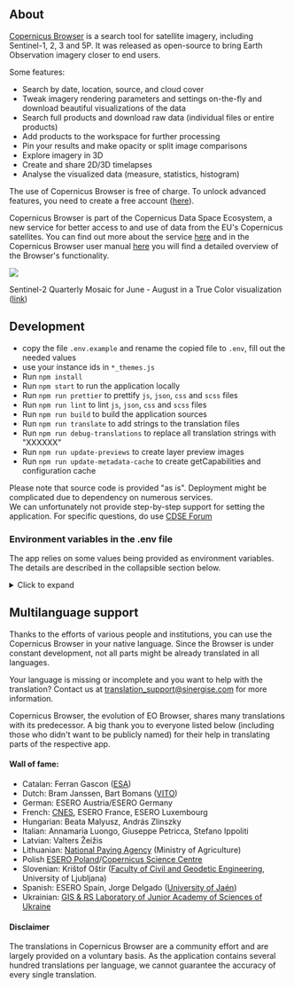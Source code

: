 ## About

[Copernicus Browser](https://browser.dataspace.copernicus.eu/) is a search tool for satellite imagery, including Sentinel-1, 2, 3 and 5P. It was released as open-source to bring Earth Observation imagery closer to end users.

Some features:

* Search by date, location, source, and cloud cover
* Tweak imagery rendering parameters and settings on-the-fly and download beautiful visualizations of the data
* Search full products and download raw data (individual files or entire products)
* Add products to the workspace for further processing
* Pin your results and make opacity or split image comparisons
* Explore imagery in 3D
* Create and share 2D/3D timelapses
* Analyse the visualized data (measure, statistics, histogram)

The use of Copernicus Browser is free of charge. To unlock advanced features, you need to create a free account ([here](https://identity.cloudferro.com/auth/realms/CDSE/protocol/openid-connect/auth?client_id=sh-5f8b63-YOUR-INSTANCEID-HERE&redirect_uri=https%3A%2F%2Fdataspace.copernicus.eu%2Fbrowser%2FoauthCallback.html&response_type=token&state=)).

Copernicus Browser is part of the Copernicus Data Space Ecosystem, a new service for better access to and use of data from the EU's Copernicus satellites. You can find out more about the service [here](https://dataspace.copernicus.eu/about) and in the Copernicus Browser user manual [here](https://documentation.dataspace.copernicus.eu/Applications/Browser.html) you will find a detailed overview of the Browser's functionality.

<img src="copernicus_browser.png" />

Sentinel-2 Quarterly Mosaic for June - August in a True Color visualization ([link](https://link.dataspace.copernicus.eu/0im))

## Development

* copy the file `.env.example` and rename the copied file to `.env`, fill out the needed values
* use your instance ids in `*_themes.js`
* Run `npm install`
* Run `npm start` to run the application locally
* Run `npm run prettier` to prettify `js`, `json`, `css` and `scss` files
* Run `npm run lint` to lint `js`, `json`, `css` and `scss` files
* Run `npm run build` to build the application sources
* Run `npm run translate` to add strings to the translation files
* Run `npm run debug-translations` to replace all translation strings with "XXXXXX"
* Run `npm run update-previews` to create layer preview images
* Run `npm run update-metadata-cache` to create getCapabilities and configuration cache

Please note that source code is provided "as is". Deployment might be complicated due to dependency on numerous services.  
We can unfortunately not provide step-by-step support for setting the application. For specific questions, do use [CDSE Forum](https://forum.dataspace.copernicus.eu/)

### Environment variables in the .env file

The app relies on some values being provided as environment variables. The details are described in the collapsible section below.

<details>
  <summary>Click to expand</summary>

#### Mandatory

- `VITE_ROOT_URL`: URL at which the app is (publicly) accessible
  - Needed for correctly setting URLs for assets and authentication.
  - `http://localhost:3000/` for local development, the whole public url for deployments on web servers

- `VITE_SH_SERVICES_URL`: URL at which the Sentinel Hub servicess are accessible 
  - `https://sh.dataspace.copernicus.eu`

Application supports usage with user login or anonymously (without having to log in).
In case of anonymous usage, the instance ids in `default_themes.js` and `education_themes.js` need to be set. Contact us for support.

Environment variables neede for user login:
- `VITE_AUTH_BASEURL`: Base URL for user login
  - contact us for support
- `VITE_CLIENTID`: ID of the OAuth client created in the [Dashboard](https://shapps.dataspace.copernicus.eu/dashboard/) and designated for user login
  - create your OAuth client in the [Dashboard](https://shapps.dataspace.copernicus.eu/dashboard/)

Environment variables needed for anonymous usage:
- `VITE_CAPTCHA_SITE_KEY`: Google Captcha site key for anonymous authentication (to enable usage without user login)
  - contact us for support
- `VITE_ANON_AUTH_SERVICE_URL`: URL for anonymous authentication (to enable usage without user login)
  - contact us for support

#### Optional

- `VITE_CDSE_BACKEND`: Backend for saving user pins and timelapses
  - contact us for support
  - without it, users won't be able to save pins without downloading them or share timelapses
- `VITE_MAPTILER_KEY`: MapTiler key for accessing maps on MapTiler
  - create your key on [MapTiler's website](https://www.maptiler.com/)
  - without it, there will be no basemaps or overlays other than the default OSM basemap
- `VITE_MAPTILER_MAP_ID_<name>` 
  - names and styles used in `src/Map/Layers.js`: `BORDERS`, `ROADS`, `CONTOUR`, `WATER`, `VOYAGER`, `LIGHT`, `LABELS`
  - create your maps on [MapTiler's website](https://www.maptiler.com/)
  - without it, there will be no basemaps or overlays other than the default OSM basemap
- `VITE_GOOGLE_TOKEN`: Google Maps API key for location search
  - see [Google's documentation](https://developers.google.com/maps/documentation/javascript/get-api-key)
  - without it, users won't be able to use Google for location search
- `VITE_GOOGLE_MAP_KEY`: Google Maps API key for Google satellite baselayer
  - see [Google's documentation](https://developers.google.com/maps/documentation/javascript/get-api-key)
  - without it, there will be no Google Satellite basemap for paying users
- `VITE_REBRANDLY_API_KEY`: URL shortener
  - create your account on [Rebrandly's website](https://www.rebrandly.com/)
  - without it, users won't be able to share the short URL (copying long URL will still work)
- `VITE_PLANET_API_KEY`: Planet Labs API key for using their data
  - see [Planet Labs website](https://www.planet.com/)
  - without it, users won't be able to buy Planet data through this app or view it in the app

#### Optional, for maintenance
- `APP_ADMIN_CLIENT_ID`: ID of the OAuth client created in the [Dashboard](https://shapps.dataspace.copernicus.eu/dashboard/) and used for updating configurations cache and preview images
  - see [Sentinel Hub on Copernicus Dataspace Ecosystem documentation](https://documentation.dataspace.copernicus.eu/APIs/SentinelHub/Overview/Authentication.html)
  - without it, maintainers won't be able to update configurations cache and preview images
- `APP_ADMIN_CLIENT_SECRET`: Secret of the OAuth client created in the [Dashboard](https://shapps.dataspace.copernicus.eu/dashboard/) and used for updating configurations cache and preview images
  - see [Sentinel Hub on Copernicus Dataspace Ecosystem documentation](https://documentation.dataspace.copernicus.eu/APIs/SentinelHub/Overview/Authentication.html)
  -  without it, maintainers won't be able to update configurations cache and preview images
- `APP_ADMIN_AUTH_BASEURL`: Auth URL to authenticate with client id and secret for updating configurations cache and preview images
  - `https://identity.dataspace.copernicus.eu/auth/realms/CDSE/protocol/openid-connect/token`
  - see [Copernicus Dataspace Ecosystem documentation](https://documentation.dataspace.copernicus.eu/APIs/Token.html)
  - see [Sentinel Hub on Copernicus Dataspace Ecosystem documentation](https://documentation.dataspace.copernicus.eu/APIs/SentinelHub/Overview/Authentication.html)
  - without it, maintainers won't be able to update configurations cache and preview images

</details>

## Multilanguage support

Thanks to the efforts of various people and institutions, you can use the Copernicus Browser in your native language. Since the Browser is under constant development, not all parts might be already translated in all languages.

Your language is missing or incomplete and you want to help with the translation? Contact us at translation_support@sinergise.com for more information.

Copernicus Browser, the evolution of EO Browser, shares many translations with its predecessor. A big thank you to everyone listed below (including those who didn't want to be publicly named) for their help in translating parts of the respective app.

#### Wall of fame:
- Catalan: Ferran Gascon ([ESA](https://www.esa.int/))
- Dutch: Bram Janssen, Bart Bomans ([VITO](https://remotesensing.vito.be/))
- German: ESERO Austria/ESERO Germany
- French: [CNES](https://cnes.fr/en), ESERO France, ESERO Luxembourg
- Hungarian: Beata Malyusz, András Zlinszky
- Italian: Annamaria Luongo, Giuseppe Petricca, Stefano Ippoliti
- Latvian: Valters Žeižis
- Lithuanian: [National Paying Agency](https://lrv.lt/lt/) (Ministry of Agriculture)
- Polish [ESERO Poland](https://esero.kopernik.org.pl/)/[Copernicus Science Centre](https://esero.kopernik.org.pl/)
- Slovenian: Krištof Oštir ([Faculty of Civil and Geodetic Engineering](https://www.en.fgg.uni-lj.si/), University of Ljubljana)
- Spanish: ESERO Spain,  Jorge Delgado ([University of Jaén](https://www.ujaen.es/en))
- Ukrainian: [GIS & RS Laboratory of Junior Academy of Sciences of Ukraine](https://man.gov.ua/en/)

#### Disclaimer 

The translations in Copernicus Browser are a community effort and are largely provided on a voluntary basis. As the application contains several hundred translations per language, we cannot guarantee the accuracy of every single translation.
